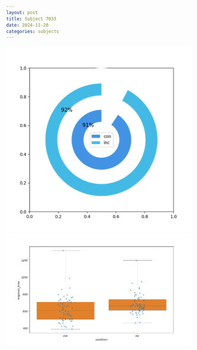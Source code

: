 ```yaml
---
layout: post
title: Subject 7033
date: 2024-11-20
categories: subjects
---
```


![](data/7033/run-5/7033_accuracy_by_condition.png)
![](data/7033/run-5/7033_rt.png)
